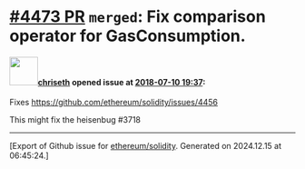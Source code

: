 # [\#4473 PR](https://github.com/ethereum/solidity/pull/4473) `merged`: Fix comparison operator for GasConsumption.

#### <img src="https://avatars.githubusercontent.com/u/9073706?v=4" width="50">[chriseth](https://github.com/chriseth) opened issue at [2018-07-10 19:37](https://github.com/ethereum/solidity/pull/4473):

Fixes https://github.com/ethereum/solidity/issues/4456

This might fix the heisenbug #3718 




-------------------------------------------------------------------------------



[Export of Github issue for [ethereum/solidity](https://github.com/ethereum/solidity). Generated on 2024.12.15 at 06:45:24.]
